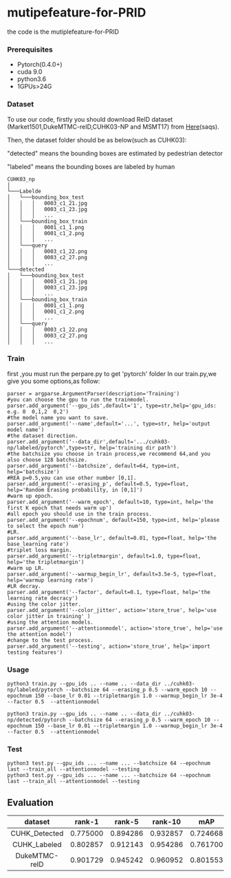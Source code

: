 # mutipefeature-for-PRID
the code is the mutiplefeature-for-PRID

### Prerequisites
* Pytorch(0.4.0+)
* cuda 9.0
* python3.6
* 1GPUs>24G
### Dataset
To use our code, firstly you should download ReID dataset (Market1501,DukeMTMC-reID,CUHK03-NP and MSMT17) from [Here](https://pan.baidu.com/s/1G_Ygn68UolKhmiu1eGliLg)(saqs).

Then, the dataset folder should be as below(such as CUHK03):

"detected" means the bounding boxes are estimated by pedestrian detector

"labeled" means the bounding boxes are labeled by human
```
CUHK03_np
│ 
└───Labelde
│   └───bounding_box_test
│   │   │   0003_c1_21.jpg
│   │   │   0003_c1_23.jpg
│   │   │   ...
│   └───bounding_box_train
│   │   │   0001_c1_1.png
│   │   │   0001_c1_2.png
│   │   │   ...
│   └───query
│   │   │   0003_c1_22.png
│   │   │   0003_c2_27.png
│   │   │   ...
└───detected
│   └───bounding_box_test
│   │   │   0003_c1_21.jpg
│   │   │   0003_c1_23.jpg
│   │   │   ...
│   └───bounding_box_train
│   │   │   0001_c1_1.png
│   │   │   0001_c1_2.png
│   │   │   ...
│   └───query
│   │   │   0003_c1_22.png
│   │   │   0003_c2_27.png
│   │   │   ...
```

### Train
first ,you must run the perpare.py to get 'pytorch' folder
In our train.py,we give you some options,as follow:
```
parser = argparse.ArgumentParser(description='Training')
#you can choose the gpu to run the trainmodel.
parser.add_argument('--gpu_ids',default='1', type=str,help='gpu_ids: e.g. 0  0,1,2  0,2')
#the model name you want to save.
parser.add_argument('--name',default='...', type=str, help='output model name')
#the dataset direction.
parser.add_argument('--data_dir',default='.../cuhk03-np/labeled/pytorch',type=str, help='training dir path')
#the batchsize you choose in train process,we recommend 64,and you also choose 128 batchsize.
parser.add_argument('--batchsize', default=64, type=int, help='batchsize')
#REA p=0.5,you can use other number [0,1].
parser.add_argument('--erasing_p', default=0.5, type=float, help='Random Erasing probability, in [0,1]')
#warm up epoch.
parser.add_argument('--warm_epoch', default=10, type=int, help='the first K epoch that needs warm up')
#all epoch you should use in the train process.
parser.add_argument('--epochnum', default=150, type=int, help='please to select the epoch num')
#LR.
parser.add_argument('--base_lr', default=0.01, type=float, help='the base_learning rate')
#triplet loss margin.
parser.add_argument('--tripletmargin', default=1.0, type=float, help='the tripletmargin')
#warm up LR.
parser.add_argument('--warmup_begin_lr', default=3.5e-5, type=float, help='warmup learning rate')
#LR decray.
parser.add_argument('--factor', default=0.1, type=float, help='the learning rate decracy')
#using the color jitter.
parser.add_argument('--color_jitter', action='store_true', help='use color jitter in training' )
#using the attention models.
parser.add_argument('--attentionmodel', action='store_true', help='use the attention model')
#change to the test process.
parser.add_argument('--testing', action='store_true', help='import testing features')
```

### Usage
```
python3 train.py --gpu_ids .. --name .. --data_dir ../cuhk03-np/labeled/pytorch --batchsize 64 --erasing_p 0.5 --warm_epoch 10 --epochnum 150 --base_lr 0.01 --tripletmargin 1.0 --warmup_begin_lr 3e-4 --factor 0.5  --attentionmodel

python3 train.py --gpu_ids .. --name .. --data_dir ../cuhk03-np/detected/pytorch --batchsize 64 --erasing_p 0.5 --warm_epoch 10 --epochnum 150 --base_lr 0.01 --tripletmargin 1.0 --warmup_begin_lr 3e-4 --factor 0.5  --attentionmodel
```

### Test
```
python3 test.py --gpu_ids ... --name ... --batchsize 64 --epochnum last --train_all --attentionmodel --testing
python3 test.py --gpu_ids ... --name ... --batchsize 64 --epochnum last --train_all --attentionmodel --testing
```

## Evaluation

| dataset | rank-1 | rank-5 | rank-10 |mAP|
| :------: | :------: | :------: | :------: | :------: |
| CUHK_Detected| 0.775000 | 0.894286 | 0.932857 |0.724668|
| CUHK_Labeled | 0.802857 | 0.912143 | 0.954286 |0.761700|
| DukeMTMC-reID| 0.901729 | 0.945242 | 0.960952 |0.801553|
